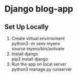 # Django blog-app
## Set Up Locally
1. Create virtual envirnoment <br>
python3 -m venv myenv <br>
source myenv/bin/activate <br>
2. Install django <br>
pip3 install django <br>
3. Run the app on local server <br>
python3 manage.py runserver <br>
